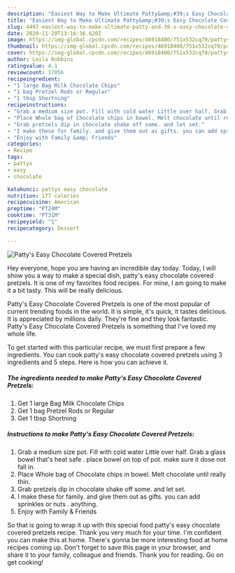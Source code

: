 ```yaml
---
description: "Easiest Way to Make Ultimate Patty&amp;#39;s Easy Chocolate Covered Pretzels"
title: "Easiest Way to Make Ultimate Patty&amp;#39;s Easy Chocolate Covered Pretzels"
slug: 4497-easiest-way-to-make-ultimate-patty-and-39-s-easy-chocolate-covered-pretzels
date: 2020-11-20T13:16:36.620Z
image: https://img-global.cpcdn.com/recipes/46918400/751x532cq70/pattys-easy-chocolate-covered-pretzels-recipe-main-photo.jpg
thumbnail: https://img-global.cpcdn.com/recipes/46918400/751x532cq70/pattys-easy-chocolate-covered-pretzels-recipe-main-photo.jpg
cover: https://img-global.cpcdn.com/recipes/46918400/751x532cq70/pattys-easy-chocolate-covered-pretzels-recipe-main-photo.jpg
author: Leila Robbins
ratingvalue: 4.1
reviewcount: 17056
recipeingredient:
- "1 large Bag Milk Chocolate Chips"
- "1 bag Pretzel Rods or Regular"
- "1 tbsp Shortning"
recipeinstructions:
- "Grab a medium size pot. Fill with cold water Little over half. Grab a glass bowel that&#39;s heat safe . place bowel on top of pot. make sure it dose not fall in."
- "Place Whole bag of Chocolate chips in bowel. Melt chocolate until really thin."
- "Grab pretzels dip in chocolate shake off some. and let set."
- "I make these for family. and give them out as gifts. you can add sprinkles or nuts . anything."
- "Enjoy with Family &amp; Friends"
categories:
- Recipe
tags:
- pattys
- easy
- chocolate

katakunci: pattys easy chocolate 
nutrition: 177 calories
recipecuisine: American
preptime: "PT24M"
cooktime: "PT31M"
recipeyield: "1"
recipecategory: Dessert

---
```



![Patty&#39;s Easy Chocolate Covered Pretzels](https://img-global.cpcdn.com/recipes/46918400/751x532cq70/pattys-easy-chocolate-covered-pretzels-recipe-main-photo.jpg)

Hey everyone, hope you are having an incredible day today. Today, I will show you a way to make a special dish, patty&#39;s easy chocolate covered pretzels. It is one of my favorites food recipes. For mine, I am going to make it a bit tasty. This will be really delicious.

Patty&#39;s Easy Chocolate Covered Pretzels is one of the most popular of current trending foods in the world. It is simple, it's quick, it tastes delicious. It is appreciated by millions daily. They're fine and they look fantastic. Patty&#39;s Easy Chocolate Covered Pretzels is something that I've loved my whole life.




To get started with this particular recipe, we must first prepare a few ingredients. You can cook patty&#39;s easy chocolate covered pretzels using 3 ingredients and 5 steps. Here is how you can achieve it.

<!--inarticleads1-->

##### The ingredients needed to make Patty&#39;s Easy Chocolate Covered Pretzels:

1. Get 1 large Bag Milk Chocolate Chips
1. Get 1 bag Pretzel Rods or Regular
1. Get 1 tbsp Shortning




<!--inarticleads2-->

##### Instructions to make Patty&#39;s Easy Chocolate Covered Pretzels:

1. Grab a medium size pot. Fill with cold water Little over half. Grab a glass bowel that&#39;s heat safe . place bowel on top of pot. make sure it dose not fall in.
1. Place Whole bag of Chocolate chips in bowel. Melt chocolate until really thin.
1. Grab pretzels dip in chocolate shake off some. and let set.
1. I make these for family. and give them out as gifts. you can add sprinkles or nuts . anything.
1. Enjoy with Family &amp; Friends




So that is going to wrap it up with this special food patty&#39;s easy chocolate covered pretzels recipe. Thank you very much for your time. I'm confident you can make this at home. There's gonna be more interesting food at home recipes coming up. Don't forget to save this page in your browser, and share it to your family, colleague and friends. Thank you for reading. Go on get cooking!
